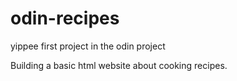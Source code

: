 # odin-recipes

yippee first project in the odin project

Building a basic html website about cooking recipes.
